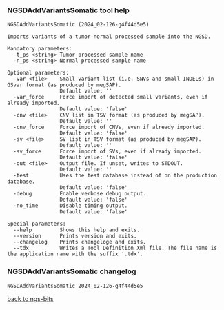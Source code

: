 ### NGSDAddVariantsSomatic tool help
	NGSDAddVariantsSomatic (2024_02-126-g4f44d5e5)
	
	Imports variants of a tumor-normal processed sample into the NGSD.
	
	Mandatory parameters:
	  -t_ps <string> Tumor processed sample name
	  -n_ps <string> Normal processed sample name
	
	Optional parameters:
	  -var <file>    Small variant list (i.e. SNVs and small INDELs) in GSvar format (as produced by megSAP).
	                 Default value: ''
	  -var_force     Force import of detected small variants, even if already imported.
	                 Default value: 'false'
	  -cnv <file>    CNV list in TSV format (as produced by megSAP).
	                 Default value: ''
	  -cnv_force     Force import of CNVs, even if already imported.
	                 Default value: 'false'
	  -sv <file>     SV list in TSV format (as produced by megSAP).
	                 Default value: ''
	  -sv_force      Force import of SVs, even if already imported.
	                 Default value: 'false'
	  -out <file>    Output file. If unset, writes to STDOUT.
	                 Default value: ''
	  -test          Uses the test database instead of on the production database.
	                 Default value: 'false'
	  -debug         Enable verbose debug output.
	                 Default value: 'false'
	  -no_time       Disable timing output.
	                 Default value: 'false'
	
	Special parameters:
	  --help         Shows this help and exits.
	  --version      Prints version and exits.
	  --changelog    Prints changeloge and exits.
	  --tdx          Writes a Tool Definition Xml file. The file name is the application name with the suffix '.tdx'.
	
### NGSDAddVariantsSomatic changelog
	NGSDAddVariantsSomatic 2024_02-126-g4f44d5e5
	
[back to ngs-bits](https://github.com/imgag/ngs-bits)